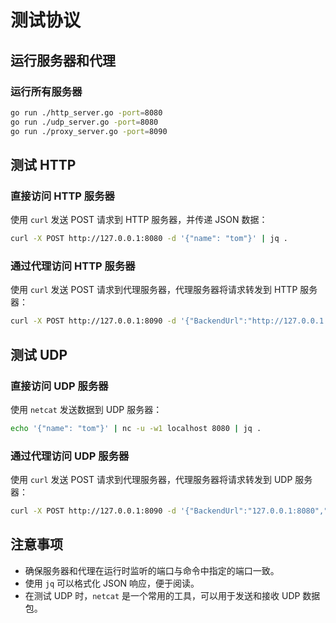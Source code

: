 # 测试协议

## 运行服务器和代理

### 运行所有服务器
```bash
go run ./http_server.go -port=8080
go run ./udp_server.go -port=8080
go run ./proxy_server.go -port=8090
```

## 测试 HTTP

### 直接访问 HTTP 服务器
使用 `curl` 发送 POST 请求到 HTTP 服务器，并传递 JSON 数据：
```bash
curl -X POST http://127.0.0.1:8080 -d '{"name": "tom"}' | jq .
```

### 通过代理访问 HTTP 服务器
使用 `curl` 发送 POST 请求到代理服务器，代理服务器将请求转发到 HTTP 服务器：
```bash
curl -X POST http://127.0.0.1:8090 -d '{"BackendUrl":"http://127.0.0.1:8080","Timeout":5,"ForwardType":"http", "EchoData":"Hello, HTTP!"}' | jq .
```

## 测试 UDP

### 直接访问 UDP 服务器
使用 `netcat` 发送数据到 UDP 服务器：
```bash
echo '{"name": "tom"}' | nc -u -w1 localhost 8080 | jq .
```

### 通过代理访问 UDP 服务器
使用 `curl` 发送 POST 请求到代理服务器，代理服务器将请求转发到 UDP 服务器：
```bash
curl -X POST http://127.0.0.1:8090 -d '{"BackendUrl":"127.0.0.1:8080","Timeout":5,"ForwardType":"udp", "EchoData":"Hello, UDP!"}' | jq .
```

## 注意事项

- 确保服务器和代理在运行时监听的端口与命令中指定的端口一致。
- 使用 `jq` 可以格式化 JSON 响应，便于阅读。
- 在测试 UDP 时，`netcat` 是一个常用的工具，可以用于发送和接收 UDP 数据包。
